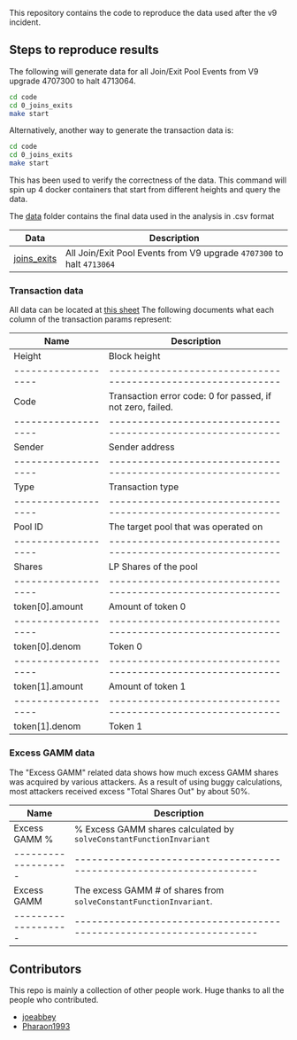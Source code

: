 This repository contains the code to reproduce the data used after the v9 incident.

## Steps to reproduce results

The following will generate data for all Join/Exit Pool Events from V9 upgrade 4707300 to halt 4713064.

```sh
cd code
cd 0_joins_exits
make start
```

Alternatively, another way to generate the transaction data is:

```sh
cd code
cd 0_joins_exits
make start
```

This has been used to verify the correctness of the data. 
This command will spin up 4 docker containers that start from different heights and query the data.


The [data](./data/) folder contains the final data used in the analysis in .csv format


| Data                                    | Description                                                           |
|-----------------------------------------|-----------------------------------------------------------------------|
| [joins_exits](./data/0_joins_exits.csv) | All Join/Exit Pool Events from V9 upgrade `4707300` to halt `4713064` |

### Transaction data

All data can be located at [this sheet](https://docs.google.com/spreadsheets/d/15aQWKFAZw07qVTvI8nZj1owiLLFVPP6ez9XnSKwmKXE/edit#gid=1966763120)
The following documents what each column of the transaction params represent: 

| Name              | Description                                                |
|-------------------|------------------------------------------------------------|
| Height            | Block height                                               |
|-------------------|------------------------------------------------------------|
| Code              | Transaction error code: 0 for passed, if not zero, failed. |
|-------------------|------------------------------------------------------------|
| Sender            | Sender address                                             |
|-------------------|------------------------------------------------------------|
| Type              | Transaction type                                           |
|-------------------|------------------------------------------------------------|
| Pool ID           | The target pool that was operated on                       |
|-------------------|------------------------------------------------------------|
| Shares            | LP Shares of the pool                                      |
|-------------------|------------------------------------------------------------|
| token[0].amount   | Amount of token 0                                          |
|-------------------|------------------------------------------------------------|
| token[0].denom    | Token 0                                                    |
|-------------------|------------------------------------------------------------|
| token[1].amount   | Amount of token 1                                          |
|-------------------|------------------------------------------------------------|
| token[1].denom    | Token 1                                                    |


### Excess GAMM data

The "Excess GAMM" related data shows how much excess GAMM shares was acquired by various attackers.
As a result of using buggy calculations, most attackers received excess "Total Shares Out" by about 50%.

| Name              | Description                                                        |
|-------------------|--------------------------------------------------------------------|
| Excess GAMM %     | % Excess GAMM shares calculated by `solveConstantFunctionInvariant`|
|-------------------|--------------------------------------------------------------------|
| Excess GAMM       | The excess GAMM # of shares from `solveConstantFunctionInvariant`. |
|-------------------|--------------------------------------------------------------------|

## Contributors

This repo is mainly a collection of other people work.
Huge thanks to all the people who contributed.

- [joeabbey](https://github.com/joeabbey)
- [Pharaon1993](https://github.com/Pharaon1993)